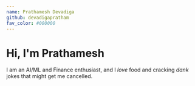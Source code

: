 ```yaml
---
name: Prathamesh Devadiga
github: devadigapratham
fav_color: #000000
---
```


# Hi, I'm Prathamesh
I am an AI/ML and Finance enthusiast, and I _love_ food and cracking _dank_ jokes that might get me cancelled. 
